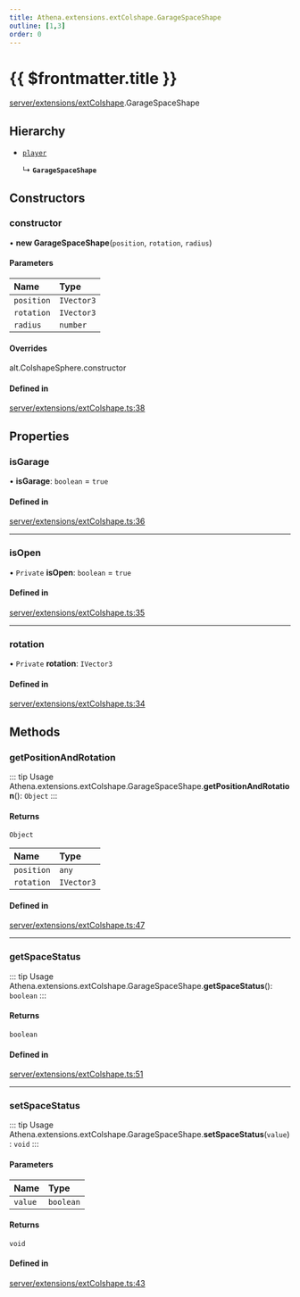 ```yaml
---
title: Athena.extensions.extColshape.GarageSpaceShape
outline: [1,3]
order: 0
---
```


# {{ $frontmatter.title }}


[server/extensions/extColshape](../modules/server_extensions_extColshape.md).GarageSpaceShape

## Hierarchy

- [`player`](../modules/server_config.md#player)

  ↳ **`GarageSpaceShape`**

## Constructors

### constructor

• **new GarageSpaceShape**(`position`, `rotation`, `radius`)

#### Parameters

| Name | Type |
| :------ | :------ |
| `position` | `IVector3` |
| `rotation` | `IVector3` |
| `radius` | `number` |

#### Overrides

alt.ColshapeSphere.constructor

#### Defined in

[server/extensions/extColshape.ts:38](https://github.com/Stuyk/altv-athena/blob/8499342/src/core/server/extensions/extColshape.ts#L38)

## Properties

### isGarage

• **isGarage**: `boolean` = `true`

#### Defined in

[server/extensions/extColshape.ts:36](https://github.com/Stuyk/altv-athena/blob/8499342/src/core/server/extensions/extColshape.ts#L36)

___

### isOpen

• `Private` **isOpen**: `boolean` = `true`

#### Defined in

[server/extensions/extColshape.ts:35](https://github.com/Stuyk/altv-athena/blob/8499342/src/core/server/extensions/extColshape.ts#L35)

___

### rotation

• `Private` **rotation**: `IVector3`

#### Defined in

[server/extensions/extColshape.ts:34](https://github.com/Stuyk/altv-athena/blob/8499342/src/core/server/extensions/extColshape.ts#L34)

## Methods

### getPositionAndRotation

::: tip Usage
Athena.extensions.extColshape.GarageSpaceShape.**getPositionAndRotation**(): `Object`
:::

#### Returns

`Object`

| Name | Type |
| :------ | :------ |
| `position` | `any` |
| `rotation` | `IVector3` |

#### Defined in

[server/extensions/extColshape.ts:47](https://github.com/Stuyk/altv-athena/blob/8499342/src/core/server/extensions/extColshape.ts#L47)

___

### getSpaceStatus

::: tip Usage
Athena.extensions.extColshape.GarageSpaceShape.**getSpaceStatus**(): `boolean`
:::

#### Returns

`boolean`

#### Defined in

[server/extensions/extColshape.ts:51](https://github.com/Stuyk/altv-athena/blob/8499342/src/core/server/extensions/extColshape.ts#L51)

___

### setSpaceStatus

::: tip Usage
Athena.extensions.extColshape.GarageSpaceShape.**setSpaceStatus**(`value`): `void`
:::

#### Parameters

| Name | Type |
| :------ | :------ |
| `value` | `boolean` |

#### Returns

`void`

#### Defined in

[server/extensions/extColshape.ts:43](https://github.com/Stuyk/altv-athena/blob/8499342/src/core/server/extensions/extColshape.ts#L43)
